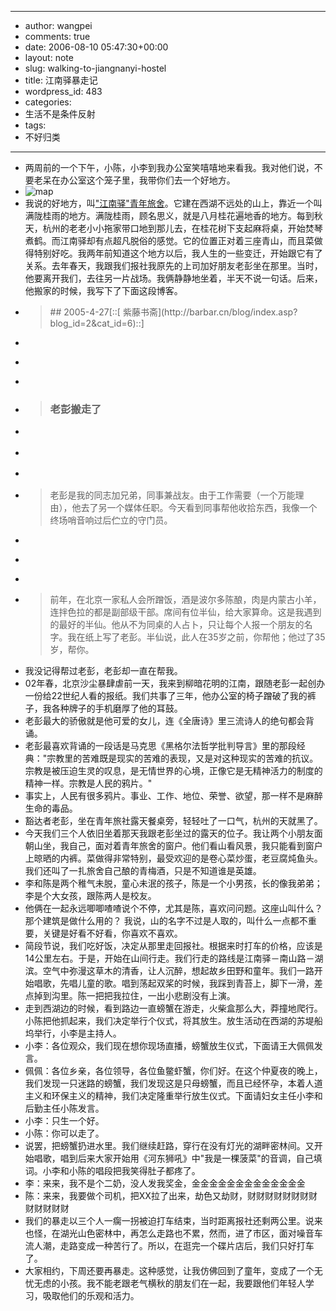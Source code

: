 - --
- author: wangpei
- comments: true
- date: 2006-08-10 05:47:30+00:00
- layout: note
- slug: walking-to-jiangnanyi-hostel
- title: 江南驿暴走记
- wordpress_id: 483
- categories:
- 生活不是条件反射
- tags:
- 不好归类
- --
- 两周前的一个下午，小陈，小李到我办公室笑嘻嘻地来看我。我对他们说，不要老呆在办公室这个笼子里，我带你们去一个好地方。
- ![map](http://www.jiangnanyi.com/blog/uploadfile/200529121512537.jpg)
- 我说的好地方，叫["江南驿"青年旅舍](http://www.jiangnanyi.com/blog/index.asp)。它建在西湖不远处的山上，靠近一个叫满陇桂雨的地方。满陇桂雨，顾名思义，就是八月桂花遍地香的地方。每到秋天，杭州的老老小小拖家带口地到那儿去，在桂花树下支起麻将桌，开始焚琴煮鹤。而江南驿却有点超凡脱俗的感觉。它的位置正对着三座青山，而且菜做得特别好吃。我两年前知道这个地方以后，我人生的一些变迁，开始跟它有了关系。去年春天，我跟我们报社我原先的上司加好朋友老彭坐在那里。当时，他要离开我们，去往另一片战场。我俩静静地坐着，半天不说一句话。后来，他搬家的时候，我写下了下面这段博客。
- <blockquote>## 2005-4-27[::[ 紫藤书斋](http://barbar.cn/blog/index.asp?blog_id=2&cat_id=6)::]
- > 
- > 
- > 
- > ### 老彭搬走了
- > 
- > 
- > 
- > 老彭是我的同志加兄弟，同事兼战友。由于工作需要（一个万能理由），他去了另一个媒体任职。今天看到同事帮他收拾东西，我像一个终场哨音响过后伫立的守门员。
- > 
- > 
- > 
- > 前年，在北京一家私人会所蹭饭，酒是波尔多陈酿，肉是内蒙古小羊，连拌色拉的都是副部级干部。席间有位半仙，给大家算命。这是我遇到的最好的半仙。他从不为同桌的人占卜，只让每个人报一个朋友的名字。我在纸上写了老彭。半仙说，此人在35岁之前，你帮他；他过了35岁，帮你。
- 我没记得帮过老彭，老彭却一直在帮我。
- 02年春，北京沙尘暴肆虐前一天，我来到柳暗花明的江南，跟随老彭一起创办一份给22世纪人看的报纸。我们共事了三年，他办公室的椅子蹭破了我的裤子，我各种牌子的手机磨厚了他的耳鼓。
- 老彭最大的骄傲就是他可爱的女儿，连《全唐诗》里三流诗人的绝句都会背诵。
- 老彭最喜欢背诵的一段话是马克思《黑格尔法哲学批判导言》里的那段经典："宗教里的苦难既是现实的苦难的表现，又是对这种现实的苦难的抗议。宗教是被压迫生灵的叹息，是无情世界的心境，正像它是无精神活力的制度的精神一样。宗教是人民的鸦片。"</blockquote>
- 事实上，人民有很多鸦片。事业、工作、地位、荣誉、欲望，那一样不是麻醉生命的毒品。
- 豁达者老彭，坐在青年旅社露天餐桌旁，轻轻吐了一口气，杭州的天就黑了。
- 今天我们三个人依旧坐着那天我跟老彭坐过的露天的位子。我让两个小朋友面朝山坐，我自己，面对着青年旅舍的窗户。他们看山看风景，我只能看到窗户上晾晒的内裤。菜做得非常特别，最受欢迎的是卷心菜炒蛋，老豆腐炖鱼头。我们还叫了一扎旅舍自己酿的青梅酒，只是不知道谁是英雄。 
- 李和陈是两个稚气未脱，童心未泯的孩子，陈是一个小男孩，长的像我弟弟；李是个大女孩，跟陈两人是校友。
- 他俩在一起永远唧唧喳喳说个不停，尤其是陈，喜欢问问题。这座山叫什么？那个建筑是做什么用的？ 我说，山的名字不过是人取的，叫什么一点都不重要，关键是好看不好看，你喜欢不喜欢。
- 简段节说，我们吃好饭，决定从那里走回报社。根据来时打车的价格，应该是14公里左右。于是，开始在山间行走。我们行走的路线是江南驿－南山路－湖滨。空气中弥漫这草木的清香，让人沉醉，想起故乡田野和童年。我们一路开始唱歌，先唱儿童的歌。唱到荡起双桨的时候，我踩到青苔上，脚下一滑，差点掉到沟里。陈一把把我拉住，一出小悲剧没有上演。
- 走到西湖边的时候，看到路边一直螃蟹在游走，火柴盒那么大，莽撞地爬行。小陈把他抓起来，我们决定举行个仪式，将其放生。放生活动在西湖的苏堤船坞举行，小李是主持人。 
- 小李：各位观众，我们现在想你现场直播，螃蟹放生仪式，下面请王大佩佩发言。
- 佩佩：各位乡亲，各位领导，各位鱼鳖虾蟹，你们好。在这个仲夏夜的晚上，我们发现一只迷路的螃蟹，我们发现这是只母螃蟹，而且已经怀孕，本着人道主义和环保主义的精神，我们决定隆重举行放生仪式。下面请妇女主任小李和后勤主任小陈发言。
- 小李：只生一个好。
- 小陈：你可以走了。
- 说罢，把螃蟹扔进水里。我们继续赶路，穿行在没有灯光的湖畔密林间。又开始唱歌，唱到后来大家开始用《河东狮吼》中"我是一棵菠菜"的音调，自己填词。小李和小陈的唱段把我笑得肚子都疼了。
- 李：来来，我不是个二奶，没人发我奖金，金金金金金金金金金金金金金
- 陈：来来，我要做个司机，把XX拉了出来，劫色又劫财，财财财财财财财财财财财财财
- 我们的暴走以三个人一瘸一拐被迫打车结束，当时距离报社还剩两公里。说来也怪，在湖光山色密林中，再怎么走路也不累，然而，进了市区，面对噪音车流人潮，走路变成一种苦行了。所以，在逛完一个碟片店后，我们只好打车了。
- 大家相约，下周还要再暴走。这种感觉，让我仿佛回到了童年，变成了一个无忧无虑的小孩。我不能老跟老气横秋的朋友们在一起，我要跟他们年轻人学习，吸取他们的乐观和活力。
